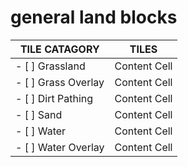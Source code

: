 # general land blocks

TILE CATAGORY  | TILES
------------- | -------------
- [ ] Grassland  | Content Cell
- [ ] Grass Overlay  | Content Cell
- [ ] Dirt Pathing  | Content Cell
- [ ] Sand  | Content Cell
- [ ] Water  | Content Cell
- [ ] Water Overlay  | Content Cell
